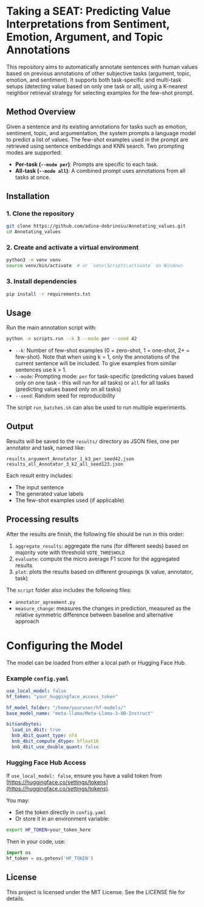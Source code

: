 # Taking a SEAT: Predicting Value Interpretations from Sentiment, Emotion, Argument, and Topic Annotations
This repository aims to automatically annotate sentences with human values based on previous annotations of other subjective tasks (argument, topic, emotion, and sentiment). It supports both task-specific and multi-task setups (detecting value based on only one task or all), using a K-nearest neighbor retrieval strategy for selecting examples for the few-shot prompt.

## Method Overview

Given a sentence and its existing annotations for tasks such as emotion, sentiment, topic, and argumentation, the system prompts a language model to predict a list of values. The few-shot examples used in the prompt are retrieved using sentence embeddings and KNN search. Two prompting modes are supported:

- **Per-task (`--mode per`)**: Prompts are specific to each task.
- **All-task (`--mode all`)**: A combined prompt uses annotations from all tasks at once.

## Installation

### 1. Clone the repository

```bash
git clone https://github.com/adina-dobrinoiu/Annotating_values.git
cd Annotating_values
```

### 2. Create and activate a virtual environment

```bash
python3 -m venv venv
source venv/bin/activate  # or `venv\Scripts\activate` on Windows
```

### 3. Install dependencies

```bash
pip install -r requirements.txt
```

## Usage

Run the main annotation script with:

```bash
python -m scripts.run --k 3 --mode per --seed 42
```

- `--k`: Number of few-shot examples (0 = zero-shot, 1 = one-shot, 2+ = few-shot). Note that when using k = 1, only the annotations of the current sentence will be included. To give examples from similar sentences use k > 1.
- `--mode`: Prompting mode: `per` for task-specific (predicting values based only on one task - this will run for all tasks) or `all` for all tasks (predicting values based only on all tasks)
- `--seed`: Random seed for reproducibility

The script `run_batches.sh` can also be used to run multiple experiments.

## Output

Results will be saved to the `results/` directory as JSON files, one per annotator and task, named like:

```
results_argument_Annotator_1_k3_per_seed42.json
results_all_Annotator_3_k2_all_seed123.json
```

Each result entry includes:
- The input sentence
- The generated value labels
- The few-shot examples used (if applicable)

## Processing results
After the results are finish, the following file should be run in this order:
1. `aggregate_results`: aggregate the runs (for different seeds) based on majority vote with threshold `VOTE_THRESHOLD`
2. `evaluate`:  compute the micro average F1 score for the aggregated results
3. `plot`:  plots the results based on different groupings (k value, annotator, task)

The `script` folder also includes the following files:
- `annotator_agreement.py`
- `measure_change`:  measures the changes in prediction, measured as the relative symmetric difference between baseline and alternative approach

# Configuring the Model

The model can be loaded from either a local path or Hugging Face Hub.

### Example `config.yaml`

```yaml
use_local_model: false
hf_token: "your_huggingface_access_token"

hf_model_folder: "/home/youruser/hf-models/"
base_model_name: "meta-llama/Meta-Llama-3-8B-Instruct"

bitsandbytes:
  load_in_4bit: true
  bnb_4bit_quant_type: nf4
  bnb_4bit_compute_dtype: bfloat16
  bnb_4bit_use_double_quant: false
```

### Hugging Face Hub Access

If `use_local_model: false`, ensure you have a valid token from [https://huggingface.co/settings/tokens](https://huggingface.co/settings/tokens).

You may:

- Set the token directly in `config.yaml`
- Or store it in an environment variable:

```bash
export HF_TOKEN=your_token_here
```

Then in your code, use:

```python
import os
hf_token = os.getenv('HF_TOKEN')
```

## License

This project is licensed under the MIT License. See the LICENSE file for details.
